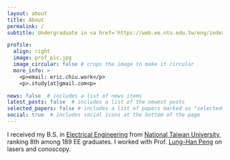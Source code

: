 ```yaml
---
layout: about
title: About
permalink: /
subtitle: Undergraduate in <a href='https://web.ee.ntu.edu.tw/eng/index.php'>Electrical Engineering, National Taiwan University</a>.

profile:
  align: right
  image: prof_pic.jpg
  image_circular: false # crops the image to make it circular
  more_info: >
    <p>email: eric.chiu.work</p>
    <p>.study[at]gmail.com<p>

news: false  # includes a list of news items
latest_posts: false  # includes a list of the newest posts
selected_papers: false # includes a list of papers marked as "selected={true}"
social: true  # includes social icons at the bottom of the page
---
```


I received my B.S. in [Electrical Engineering](https://web.ee.ntu.edu.tw/eng/index.php) from [National Taiwan University](https://www.ntu.edu.tw/english/), ranking 8th among 189 EE graduates. I worked with Prof. [Lung-Han Peng](https://www.ee.ntu.edu.tw/bio1.php?id=58) on lasers and conoscopy.
<!-- , and Prof. [Homer H. Chen](https://www.ee.ntu.edu.tw/bio1.php?id=60) on photorealistic rendering for augmented reality. -->

<!-- My research interests include optics, photonics, metasurfaces, computational displays, nanoLEDs, and microLEDs, aiming to miniaturize AR head-mounted displays while simultaneously enhancing resolution and brightness. I like to study cutting-edge technology and cool mathematical theories. When I am free, I usually play table tennis, read manga, or go on small travels. -->